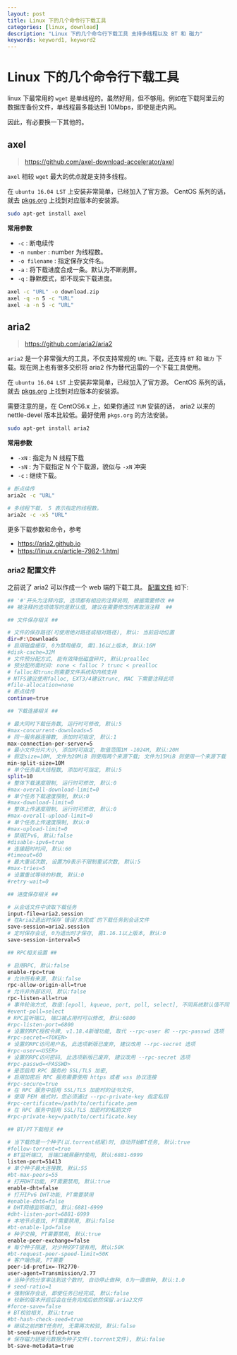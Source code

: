 ```yaml
---
layout: post
title: Linux 下的几个命令行下载工具
categories: [linux, download]
description: "Linux 下的几个命令行下载工具 支持多线程以及 BT 和 磁力"
keywords: keyword1, keyword2
---
```


# Linux 下的几个命令行下载工具

linux 下最常用的 `wget` 是单线程的。虽然好用，但不够用。例如在下载阿里云的数据库备份文件，单线程最多能达到 10Mbps，即使是走内网。

因此，有必要换一下其他的。


## axel

> https://github.com/axel-download-accelerator/axel

`axel` 相较 `wget` 最大的优点就是支持多线程。

在 `ubuntu 16.04 LST` 上安装非常简单，已经加入了官方源。 CentOS 系列的话，就去 [pkgs.org](https://pkgs.org/download/axel) 上找到对应版本的安装源。

```bash
sudo apt-get install axel
```

**常用参数**

+ `-c` : 断电续传
+ `-n number` : number 为线程数。
+ `-o filename` : 指定保存文件名。
+ `-a` : 将下载进度合成一条。默认为不断刷屏。
+ `-q` : 静默模式，即不现实下载进度。

```bash
axel -c "URL" -o download.zip
axel -q -n 5 -c "URL"
axel -a -n 5 -c "URL"
```

## aria2

> https://github.com/aria2/aria2

`aria2` 是一个非常强大的工具，不仅支持常规的 `URL` 下载，还支持 `BT` 和 `磁力` 下载。现在网上也有很多交织将 aria2 作为替代迅雷的一个下载工具使用。

在 `ubuntu 16.04 LST` 上安装非常简单，已经加入了官方源。 CentOS 系列的话，就去 [pkgs.org](https://pkgs.org/download/aria2) 上找到对应版本的安装源。

需要注意的是，在 CentOS6.x 上，如果你通过 `YUM` 安装的话， aria2 以来的 nettle-devel 版本比较低。最好使用 `pkgs.org` 的方法安装。

```bash
sudo apt-get install aria2
```

**常用参数**

+ `-xN` : 指定为 N 线程下载
+ `-sN` : 为下载指定 N 个下载源，貌似与 `-xN` 冲突
+ `-c`  : 继续下载。

```bash
# 断点续传
aria2c -c "URL"

# 多线程下载， 5 表示指定的线程数。
aria2c -c -x5 "URL"
```

更多下载参数和命令，参考
+ https://aria2.github.io
+ https://linux.cn/article-7982-1.html


### aria2 配置文件

之前说了 aria2 可以作成一个 web 端的下载工具。
[配置文件](/attachments/2017/aria2.conf) 如下:

```bash
## '#'开头为注释内容, 选项都有相应的注释说明, 根据需要修改 ##
## 被注释的选项填写的是默认值, 建议在需要修改时再取消注释  ##

## 文件保存相关 ##

# 文件的保存路径(可使用绝对路径或相对路径), 默认: 当前启动位置
dir=F:\Downloads
# 启用磁盘缓存, 0为禁用缓存, 需1.16以上版本, 默认:16M
#disk-cache=32M
# 文件预分配方式, 能有效降低磁盘碎片, 默认:prealloc
# 预分配所需时间: none < falloc ? trunc < prealloc
# falloc和trunc则需要文件系统和内核支持
# NTFS建议使用falloc, EXT3/4建议trunc, MAC 下需要注释此项
#file-allocation=none
# 断点续传
continue=true

## 下载连接相关 ##

# 最大同时下载任务数, 运行时可修改, 默认:5
#max-concurrent-downloads=5
# 同一服务器连接数, 添加时可指定, 默认:1
max-connection-per-server=5
# 最小文件分片大小, 添加时可指定, 取值范围1M -1024M, 默认:20M
# 假定size=10M, 文件为20MiB 则使用两个来源下载; 文件为15MiB 则使用一个来源下载
min-split-size=10M
# 单个任务最大线程数, 添加时可指定, 默认:5
split=10
# 整体下载速度限制, 运行时可修改, 默认:0
#max-overall-download-limit=0
# 单个任务下载速度限制, 默认:0
#max-download-limit=0
# 整体上传速度限制, 运行时可修改, 默认:0
#max-overall-upload-limit=0
# 单个任务上传速度限制, 默认:0
#max-upload-limit=0
# 禁用IPv6, 默认:false
#disable-ipv6=true
# 连接超时时间, 默认:60
#timeout=60
# 最大重试次数, 设置为0表示不限制重试次数, 默认:5
#max-tries=5
# 设置重试等待的秒数, 默认:0
#retry-wait=0

## 进度保存相关 ##

# 从会话文件中读取下载任务
input-file=aria2.session
# 在Aria2退出时保存`错误/未完成`的下载任务到会话文件
save-session=aria2.session
# 定时保存会话, 0为退出时才保存, 需1.16.1以上版本, 默认:0
save-session-interval=5

## RPC相关设置 ##

# 启用RPC, 默认:false
enable-rpc=true
# 允许所有来源, 默认:false
rpc-allow-origin-all=true
# 允许非外部访问, 默认:false
rpc-listen-all=true
# 事件轮询方式, 取值:[epoll, kqueue, port, poll, select], 不同系统默认值不同
#event-poll=select
# RPC监听端口, 端口被占用时可以修改, 默认:6800
#rpc-listen-port=6800
# 设置的RPC授权令牌, v1.18.4新增功能, 取代 --rpc-user 和 --rpc-passwd 选项
#rpc-secret=<TOKEN>
# 设置的RPC访问用户名, 此选项新版已废弃, 建议改用 --rpc-secret 选项
#rpc-user=<USER>
# 设置的RPC访问密码, 此选项新版已废弃, 建议改用 --rpc-secret 选项
#rpc-passwd=<PASSWD>
# 是否启用 RPC 服务的 SSL/TLS 加密,
# 启用加密后 RPC 服务需要使用 https 或者 wss 协议连接
#rpc-secure=true
# 在 RPC 服务中启用 SSL/TLS 加密时的证书文件,
# 使用 PEM 格式时，您必须通过 --rpc-private-key 指定私钥
#rpc-certificate=/path/to/certificate.pem
# 在 RPC 服务中启用 SSL/TLS 加密时的私钥文件
#rpc-private-key=/path/to/certificate.key

## BT/PT下载相关 ##

# 当下载的是一个种子(以.torrent结尾)时, 自动开始BT任务, 默认:true
#follow-torrent=true
# BT监听端口, 当端口被屏蔽时使用, 默认:6881-6999
listen-port=51413
# 单个种子最大连接数, 默认:55
#bt-max-peers=55
# 打开DHT功能, PT需要禁用, 默认:true
enable-dht=false
# 打开IPv6 DHT功能, PT需要禁用
#enable-dht6=false
# DHT网络监听端口, 默认:6881-6999
#dht-listen-port=6881-6999
# 本地节点查找, PT需要禁用, 默认:false
#bt-enable-lpd=false
# 种子交换, PT需要禁用, 默认:true
enable-peer-exchange=false
# 每个种子限速, 对少种的PT很有用, 默认:50K
#bt-request-peer-speed-limit=50K
# 客户端伪装, PT需要
peer-id-prefix=-TR2770-
user-agent=Transmission/2.77
# 当种子的分享率达到这个数时, 自动停止做种, 0为一直做种, 默认:1.0
# seed-ratio=1
# 强制保存会话, 即使任务已经完成, 默认:false
# 较新的版本开启后会在任务完成后依然保留.aria2文件
#force-save=false
# BT校验相关, 默认:true
#bt-hash-check-seed=true
# 继续之前的BT任务时, 无需再次校验, 默认:false
bt-seed-unverified=true
# 保存磁力链接元数据为种子文件(.torrent文件), 默认:false
bt-save-metadata=true
```

